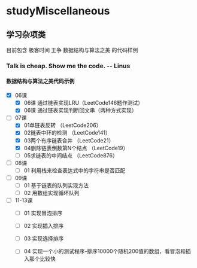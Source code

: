 # studyMiscellaneous
## 学习杂项类

 目前包含 极客时间 王争 数据结构与算法之美 的代码样例
 
 ### Talk is cheap. Show me the code.           -- Linus
 
 #### 数据结构与算法之美代码示例
 - [X] 06课 
     - [X] 06课 通过链表实现LRU（LeetCode146题作测试）
     - [X] 06课 通过链表实现判断回文串（两种方式实现）

 - [ ] 07课 
     - [X] 01单链表反转 （LeetCode206）
     - [X] 02链表中环的检测 （LeetCode141）
     - [X] 03两个有序链表合并 （LeetCode21）
     - [X] 04删除链表倒数第N个结点 （LeetCode19）
     - [ ] 05求链表的中间结点 （LeetCode876）
     
 - [ ] 08课 
      - [ ] 01 利用栈来检查表达式中的字符串是否匹配
      
 - [ ] 09课 
      - [ ] 01 基于链表的队列实现方法
      - [ ] 02 用数组实现循环队列
      
  - [ ] 11-13课 
       - [ ] 01 实现冒泡排序
       - [ ] 02 实现插入排序
       - [ ] 03 实现选择排序
       - [ ] 04 实现一个小的测试程序-排序10000个随机200值的数组，看冒泡和插入那个比较快

